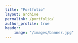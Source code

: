 ```yaml
---
title: "Portfolio"
layout: archive
permalink: /portfolio/
author_profile: true
header:
    image: "/images/banner.jpg"
---
```






